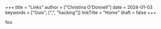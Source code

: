 +++
title = "Links"
author = ["Christina O'Donnell"]
date = 2024-01-03
keywords = ["Guix", [",", "hacking"]]
linkTitle = "Home"
draft = false
+++

foo
